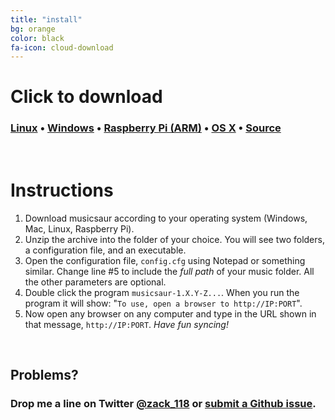 ```yaml
---
title: "install"
bg: orange
color: black
fa-icon: cloud-download
---
```



# Click to download

### [Linux](https://github.com/schollz/musicsaur/releases/download/v1.4/musicsaur-1.4.0-linux-amd64.zip) • [Windows](https://github.com/schollz/musicsaur/releases/download/v1.4/musicsaur-1.4.0-windows-amd64.exe.zip) • [Raspberry Pi (ARM)](https://github.com/schollz/musicsaur/releases/download/v1.4/musicsaur-1.4.0-linux-arm.zip) • [OS X](https://github.com/schollz/musicsaur/releases/download/v1.4/musicsaur-1.4.0-darwin-amd64.zip) • [Source](https://github.com/schollz/musicsaur)

<br>

# Instructions

1. Download musicsaur according to your operating system (Windows, Mac, Linux, Raspberry Pi).
2. Unzip the archive into the folder of your choice. You will see two folders, a configuration file, and an executable.
3. Open the configuration file, `config.cfg` using Notepad or something similar. Change line #5 to include the *full path* of your music folder. All the other parameters are optional.
4. Double click the program `musicsaur-1.X.Y-Z...`. When you run the program it will  show: "`To use, open a browser to http://IP:PORT`".
5. Now open any browser on any computer and type in the URL shown in that message, `http://IP:PORT`. *Have fun syncing!*

<br>

## Problems?

### Drop me a line on Twitter [@zack_118](https://twitter.com/intent/tweet?screen_name=zack_118) or [submit a Github issue](https://github.com/schollz/musicsaur/issues).

